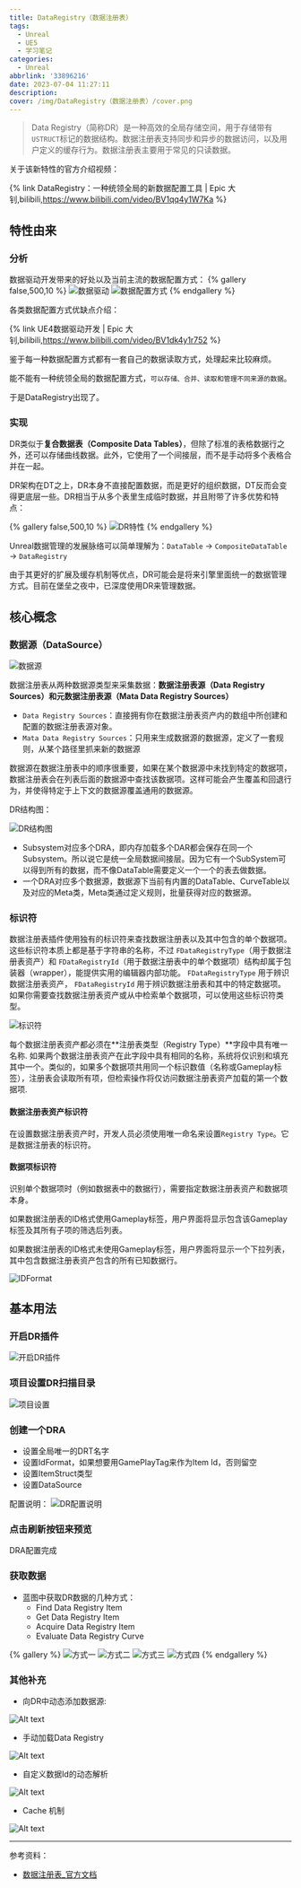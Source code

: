 ```yaml
---
title: DataRegistry（数据注册表）
tags:
  - Unreal
  - UE5
  - 学习笔记
categories:
  - Unreal
abbrlink: '33896216'
date: 2023-07-04 11:27:11
description:
cover: /img/DataRegistry（数据注册表）/cover.png
---
```


> Data Registry（简称DR）是一种高效的全局存储空间，用于存储带有`USTRUCT`标记的数据结构。数据注册表支持同步和异步的数据访问，以及用户定义的缓存行为。数据注册表主要用于常见的只读数据。

关于该新特性的官方介绍视频：

{% link DataRegistry：一种统领全局的新数据配置工具 | Epic 大钊,bilibili,https://www.bilibili.com/video/BV1qq4y1W7Ka %}  

## 特性由来

### 分析

数据驱动开发带来的好处以及当前主流的数据配置方式：
{% gallery false,500,10 %}
![数据驱动](../img/DataRegistry%EF%BC%88%E6%95%B0%E6%8D%AE%E6%B3%A8%E5%86%8C%E8%A1%A8%EF%BC%89/1688442719480.png)
![数据配置方式](../img/DataRegistry%EF%BC%88%E6%95%B0%E6%8D%AE%E6%B3%A8%E5%86%8C%E8%A1%A8%EF%BC%89/1688442884199.png)
{% endgallery %}

各类数据配置方式优缺点介绍：

{% link UE4数据驱动开发 | Epic 大钊,bilibili,https://www.bilibili.com/video/BV1dk4y1r752 %}  



鉴于每一种数据配置方式都有一套自己的数据读取方式，处理起来比较麻烦。

能不能有一种统领全局的数据配置方式，`可以存储、合并、读取和管理不同来源的数据`。

于是DataRegistry出现了。


### 实现

DR类似于**复合数据表（Composite Data Tables）**，但除了标准的表格数据行之外，还可以存储曲线数据。此外，它使用了一个间接层，而不是手动将多个表格合并在一起。

DR架构在DT之上，DR本身不直接配置数据，而是更好的组织数据，DT反而会变得更底层一些。DR相当于从多个表里生成临时数据，并且附带了许多优势和特点：

{% gallery false,500,10 %}
![DR特性](../img/DataRegistry%EF%BC%88%E6%95%B0%E6%8D%AE%E6%B3%A8%E5%86%8C%E8%A1%A8%EF%BC%89/1688443913276.png)
{% endgallery %}

Unreal数据管理的发展脉络可以简单理解为：`DataTable` -> `CompositeDataTable` -> `DataRegistry`

由于其更好的扩展及缓存机制等优点，DR可能会是将来引擎里面统一的数据管理方式。目前在堡垒之夜中，已深度使用DR来管理数据。

## 核心概念

### 数据源（DataSource）

![数据源](../img/DataRegistry%EF%BC%88%E6%95%B0%E6%8D%AE%E6%B3%A8%E5%86%8C%E8%A1%A8%EF%BC%89/1688453007962.png)

数据注册表从两种数据源类型来采集数据：**数据注册表源（Data Registry Sources）**和**元数据注册表源（Mata Data Registry Sources）**
- `Data Registry Sources`：直接拥有你在数据注册表资产内的数组中所创建和配置的数据注册表源对象。
- `Mata Data Registry Sources`：只用来生成数据源的数据源，定义了一套规则，从某个路径里抓来新的数据源

数据源在数据注册表中的顺序很重要，如果在某个数据源中未找到特定的数据项，数据注册表会在列表后面的数据源中查找该数据项。这样可能会产生覆盖和回退行为，并使得特定于上下文的数据源覆盖通用的数据源。

DR结构图：

![DR结构图](../img/DataRegistry%EF%BC%88%E6%95%B0%E6%8D%AE%E6%B3%A8%E5%86%8C%E8%A1%A8%EF%BC%89/1688453103439.png)

- Subsystem对应多个DRA，即内存加载多个DAR都会保存在同一个Subsystem。所以说它是统一全局数据间接层。因为它有一个SubSystem可以得到所有的数据，而不像DataTable需要定义一个一个的表去做数据。
- 一个DRA对应多个数据源，数据源下当前有内置的DataTable、CurveTable以及对应的Meta类，Meta类通过定义规则，批量获得对应的数据源。


### 标识符

数据注册表插件使用独有的标识符来查找数据注册表以及其中包含的单个数据项。这些标识符本质上都是基于字符串的名称，不过 `FDataRegistryType`（用于数据注册表资产）和 `FDataRegistryId`（用于数据注册表中的单个数据项）结构却属于包装器（wrapper），能提供实用的编辑器内部功能。 `FDataRegistryType` 用于辨识数据注册表资产， `FDataRegistryId` 用于辨识数据注册表和其中的特定数据项。如果你需要查找数据注册表资产或从中检索单个数据项，可以使用这些标识符类型。

![标识符](../img/DataRegistry%EF%BC%88%E6%95%B0%E6%8D%AE%E6%B3%A8%E5%86%8C%E8%A1%A8%EF%BC%89/1688468942222.png)

每个数据注册表资产都必须在**注册表类型（Registry Type）**字段中具有唯一名称. 如果两个数据注册表资产在此字段中具有相同的名称，系统将仅识别和填充其中一个。类似的，如果多个数据项共用同一个标识数值（名称或Gameplay标签），注册表会读取所有项，但检索操作将仅访问数据注册表资产加载的第一个数据项.



#### 数据注册表资产标识符

在设置数据注册表资产时，开发人员必须使用唯一命名来设置`Registry Type`。它是数据注册表的标识符。



#### 数据项标识符

识别单个数据项时（例如数据表中的数据行），需要指定数据注册表资产和数据项本身。

如果数据注册表的ID格式使用Gameplay标签，用户界面将显示包含该Gameplay标签及其所有子项的筛选后列表。

如果数据注册表的ID格式未使用Gameplay标签，用户界面将显示一个下拉列表，其中包含数据注册表资产包含的所有已知数据行。

![IDFormat](../img/DataRegistry%EF%BC%88%E6%95%B0%E6%8D%AE%E6%B3%A8%E5%86%8C%E8%A1%A8%EF%BC%89/1688469623555.png)


## 基本用法

### 开启DR插件

![开启DR插件](../img/DataRegistry%EF%BC%88%E6%95%B0%E6%8D%AE%E6%B3%A8%E5%86%8C%E8%A1%A8%EF%BC%89/1688444829702.png)



### 项目设置DR扫描目录

![项目设置](../img/DataRegistry%EF%BC%88%E6%95%B0%E6%8D%AE%E6%B3%A8%E5%86%8C%E8%A1%A8%EF%BC%89/1688444905873.png)

### 创建一个DRA

- 设置全局唯一的DRT名字
- 设置IdFormat，如果想要用GamePlayTag来作为Item Id，否则留空
- 设置ItemStruct类型
- 设置DataSource

配置说明：
![DR配置说明](../img/DataRegistry%EF%BC%88%E6%95%B0%E6%8D%AE%E6%B3%A8%E5%86%8C%E8%A1%A8%EF%BC%89/1688452889812.png)

### 点击刷新按钮来预览

DRA配置完成

### 获取数据

- 蓝图中获取DR数据的几种方式：
    - Find Data Registry Item
    - Get Data Registry Item
    - Acquire Data Registry Item
    - Evaluate Data Registry Curve

{% gallery %}
![方式一](../img/DataRegistry%EF%BC%88%E6%95%B0%E6%8D%AE%E6%B3%A8%E5%86%8C%E8%A1%A8%EF%BC%89/type1.png)
![方式二](../img/DataRegistry%EF%BC%88%E6%95%B0%E6%8D%AE%E6%B3%A8%E5%86%8C%E8%A1%A8%EF%BC%89/type2.png)
![方式三](../img/DataRegistry%EF%BC%88%E6%95%B0%E6%8D%AE%E6%B3%A8%E5%86%8C%E8%A1%A8%EF%BC%89/type3.png)
![方式四](../img/DataRegistry%EF%BC%88%E6%95%B0%E6%8D%AE%E6%B3%A8%E5%86%8C%E8%A1%A8%EF%BC%89/type4.png)
{% endgallery %}


### 其他补充

- 向DR中动态添加数据源:

![Alt text](../img/DataRegistry%EF%BC%88%E6%95%B0%E6%8D%AE%E6%B3%A8%E5%86%8C%E8%A1%A8%EF%BC%89/1688465449709.png)


- 手动加载Data Registry

![Alt text](../img/DataRegistry%EF%BC%88%E6%95%B0%E6%8D%AE%E6%B3%A8%E5%86%8C%E8%A1%A8%EF%BC%89/1688465938249.png)

- 自定义数据Id的动态解析

![Alt text](../img/DataRegistry%EF%BC%88%E6%95%B0%E6%8D%AE%E6%B3%A8%E5%86%8C%E8%A1%A8%EF%BC%89/1688466011754.png)

- Cache 机制

![Alt text](../img/DataRegistry%EF%BC%88%E6%95%B0%E6%8D%AE%E6%B3%A8%E5%86%8C%E8%A1%A8%EF%BC%89/1688467727627.png)


---
参考资料：
- [数据注册表_官方文档](https://docs.unrealengine.com/5.2/zh-CN/data-registries-in-unreal-engine/)